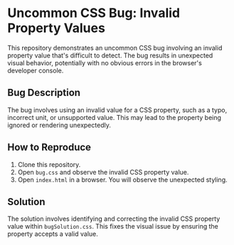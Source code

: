 # Uncommon CSS Bug: Invalid Property Values

This repository demonstrates an uncommon CSS bug involving an invalid property value that's difficult to detect.  The bug results in unexpected visual behavior, potentially with no obvious errors in the browser's developer console.

## Bug Description
The bug involves using an invalid value for a CSS property, such as a typo, incorrect unit, or unsupported value. This may lead to the property being ignored or rendering unexpectedly.

## How to Reproduce
1. Clone this repository.
2. Open `bug.css` and observe the invalid CSS property value.
3. Open `index.html` in a browser.  You will observe the unexpected styling.

## Solution
The solution involves identifying and correcting the invalid CSS property value within `bugSolution.css`.  This fixes the visual issue by ensuring the property accepts a valid value.
